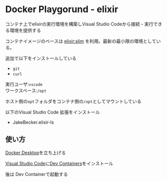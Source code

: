 # Docker Playgorund - elixir

コンテナ上でelixirの実行環境を構築しVisual Studio Codeから接続・実行できる環境を提供する

コンテナイメージのベースは
[elixir:slim](https://hub.docker.com/_/elixir)
を利用。最新の最小限の環境としている。

追加で以下をインストールしている

* `git`
* `curl`

実行ユーザ:`vscode`  
ワークスペース:`/opt`  

ホスト側の`opt`フォルダをコンテナ側の`/opt`としてマウントしている

以下のVisual Studio Code 拡張をインストール

* JakeBecker.elixir-ls

## 使い方

[Docker Desktop](https://www.docker.com/products/docker-desktop/)を立ち上げる

[Visual Studio Code](https://azure.microsoft.com/ja-jp/products/visual-studio-code/)に[Dev Containers](https://marketplace.visualstudio.com/items?itemName=ms-vscode-remote.remote-containers)をインストール

後は Dev Containerで起動する
